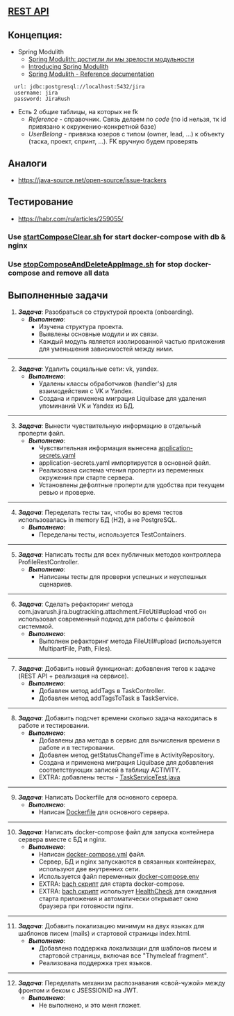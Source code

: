 ## [REST API](http://localhost:8080/doc)

## Концепция:

- Spring Modulith
    - [Spring Modulith: достигли ли мы зрелости модульности](https://habr.com/ru/post/701984/)
    - [Introducing Spring Modulith](https://spring.io/blog/2022/10/21/introducing-spring-modulith)
    - [Spring Modulith - Reference documentation](https://docs.spring.io/spring-modulith/docs/current-SNAPSHOT/reference/html/)

```
  url: jdbc:postgresql://localhost:5432/jira
  username: jira
  password: JiraRush
```

- Есть 2 общие таблицы, на которых не fk
    - _Reference_ - справочник. Связь делаем по _code_ (по id нельзя, тк id привязано к окружению-конкретной базе)
    - _UserBelong_ - привязка юзеров с типом (owner, lead, ...) к объекту (таска, проект, спринт, ...). FK вручную будем
      проверять

## Аналоги

- https://java-source.net/open-source/issue-trackers

## Тестирование

- https://habr.com/ru/articles/259055/

### Use [startComposeClear.sh](scripts/startComposeClear.sh) for start docker-compose with db & nginx
### Use [stopComposeAndDeleteAppImage.sh](scripts/stopComposeAndDeleteAppImage.sh) for stop docker-compose and remove all data

## Выполненные задачи

1. ***Задача***: Разобраться со структурой проекта (onboarding).
    - ***Выполнено***:
        - Изучена структура проекта.
        - Выявлены основные модули и их связи.
        - Каждый модуль является изолированной частью приложения для уменьшения зависимостей между ними.

---
   
2. ***Задача***: Удалить социальные сети: vk, yandex.
    - ***Выполнено***:
        - Удалены классы обработчиков (handler's) для взаимодействия с VK и Yandex.
        - Создана и применена миграция Liquibase для удаления упоминаний VK и Yandex из БД.

---

3. ***Задача***: Вынести чувствительную информацию в отдельный проперти файл.
    - ***Выполнено***:
        - Чувствительная информация вынесена [application-secrets.yaml](src/main/resources/application-secrets.yaml)
        - application-secrets.yaml импортируется в основной файл.
        - Реализована система чтения проперти из переменных окружения при старте сервера.
        - Установлены дефолтные проперти для удобства при текущем ревью и проверке.

---

4. ***Задача***: Переделать тесты так, чтобы во время тестов использовалась in memory БД (H2), а не PostgreSQL.
    - ***Выполнено***:
        - Переделаны тесты, используется TestContainers.

---

5. ***Задача***: Написать тесты для всех публичных методов контроллера ProfileRestController.
    - ***Выполнено***:
        - Написаны тесты для проверки успешных и неуспешных сценариев.

---

6. ***Задача***: Сделать рефакторинг метода com.javarush.jira.bugtracking.attachment.FileUtil#upload чтоб он использовал современный подход для работы с файловой системмой.
    - ***Выполнено***:
        - Выполнен рефакторинг метода FileUtil#upload (используется MultipartFile, Path, Files).

---

7. ***Задача***: Добавить новый функционал: добавления тегов к задаче (REST API + реализация на сервисе).
    - ***Выполнено***:
        - Добавлен метод addTags в TaskController.
        - Добавлен метод addTagsToTask в TaskService.

---

8. ***Задача***: Добавить подсчет времени сколько задача находилась в работе и тестировании.
    - ***Выполнено***:
        - Добавлены два метода в сервис для вычисления времени в работе и в тестировании.
        - Добавлен метод getStatusChangeTime в ActivityRepository.
        - Создана и применена миграция Liquibase для добавления соответствующих записей в таблицу ACTIVITY.
        - EXTRA: добавлены тесты - [TaskServiceTest.java](src/test/java/com/javarush/jira/bugtracking/task/TaskServiceTest.java)

---

9. ***Задача***: Написать Dockerfile для основного сервера.
    - ***Выполнено***:
        - Написан [Dockerfile](Dockerfile) для основного сервера.

---

10. ***Задача***: Написать docker-compose файл для запуска контейнера сервера вместе с БД и nginx.
    - ***Выполнено***:
        - Написан [docker-compose.yml](docker-compose.yml) файл.
        - Сервер, БД и nginx запускаются в связанных контейнерах, используют две внутренних сети.
        - Используется файл переменных [docker-compose.env](config/docker-compose.env)
        - EXTRA: [bach скрипт](scripts/startComposeClear.sh) для старта docker-compose.
        - EXTRA: [bach скрипт](scripts/startComposeClear.sh) использует [HealthCheck](src/main/java/com/javarush/jira/util/HealthCheck.java) для ожидания старта приложения и автоматически открывает окно браузера при готовности nginx.

---

11. ***Задача***: Добавить локализацию минимум на двух языках для шаблонов писем (mails) и стартовой страницы index.html.
    - ***Выполнено***:
        - Добавлена поддержка локализации для шаблонов писем и стартовой страницы, включая все "Thymeleaf fragment".
        - Реализована поддержка трех языков.

---

12. ***Задача***: Переделать механизм распознавания «свой-чужой» между фронтом и беком с JSESSIONID на JWT.
    - ***Выполнено***:
        - Не выполнено, и это меня гложет.